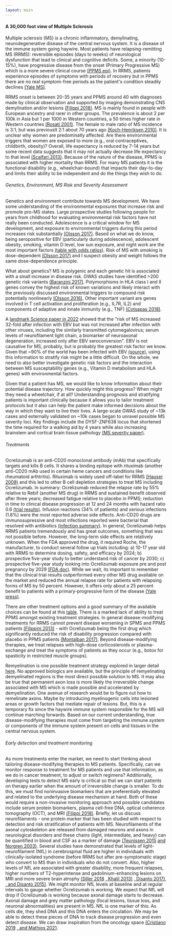 ```yaml
---
layout: main
---
```


#### A 30,000 foot view of Multiple Sclerosis

Multiple sclerosis (MS) is a chronic inflammatory, demylinating, neurodegenerative disease of the central nervous system. It is a disease of the immune system going haywire. Most patients have relapsing-remitting MS (RRMS): reversible episodes (days to weeks) of neurological dysfunction that lead to clinical and cognitive deficits. Some, a minority (10-15%), have progressive disease from the onset (Primary Progressive MS) which is a more severe clinical course [(PPMS epi)](https://www.nationalmssociety.org/What-is-MS/Types-of-MS/Primary-progressive-MS). In RRMS, patients experience episodes of symptoms with periods of recovery but in PPMS there are no real symptom-free periods as the patient's condition steadily declines [(Yale MS)](https://www.yalemedicine.org/news/multiple-sclerosis-ocrelizumab). 

RRMS onset is between 20-35 years and PPMS around 40 with diagnoses made by clinical observation and supported by imaging demonstrating CNS demylination and/or lesions [(Filippi 2018)](https://www.nature.com/articles/s41572-018-0041-4). MS is mainly found in people with European ancestry and rarer in other groups. The prevalence is about 2 per 100k in Asia but 1 per 1000 in Western countries, a 50 times higher rate in Western countries [(Rosati 2001)](https://link.springer.com/article/10.1007/s100720170011). The female to male ratio of MS incidence is 3:1, but was previouslt 2:1 about 70 years ago [(Koch-Henriksen 2010)](https://pubmed.ncbi.nlm.nih.gov/20398859/). It is unclear why women are predominatly affected. Are there environmental triggers that women are exposed to more (e.g., oral contraceptives, childbirth, obesity)? Overall, life expectancy is reduced by 7-14 years but some recent data suggests that it may not actually decrease life expectancy to that level [(Scalfari 2013)](https://pubmed.ncbi.nlm.nih.gov/23836941/). Because of the nature of the disease, PPMS is associated with higher mortality than RRMS. For many MS patients it is the functional disability (e.g., wheelchair-bound) that impacts their day-to-day and limits their ability to be independent and do the things they wish to do. 


###### Genetics, Environment, MS Risk and Severity Assessment

Genetics and environment contribute towards MS development. We have some understanding of the environmental exposures that increase risk and promote pro-MS states. Large prospective studies following people for years from childhood for evaluating environmental risk factors have not really been conducted. Adolescence is a critical window for MS development, and exposure to environmental triggers during this period increases risk substantially [(Olsson 2017)](https://pubmed.ncbi.nlm.nih.gov/27934854/). Based on what we do know, being seropositive for EBV (particularly during adolescence), adolescent obesity, smoking, vitamin D level, low sun exposure, and night work are the most important factors [(table with odds ratios)](https://www.nature.com/articles/s41572-018-0041-4/tables/1). Risk of MS with smoking is dose-dependent [(Olsson 2017)](https://pubmed.ncbi.nlm.nih.gov/27934854/) and I suspect obesity and weight follows the same dose-dependence principle. 

What about genetics? MS is polygenic and each genetic hit is associated with a small increase in disease risk. GWAS studies have identified >200 genetic risk variants [(Baranzini 2017)](https://pubmed.ncbi.nlm.nih.gov/28987266/). Polymorphisms in HLA class I and II genes convey the highest risk of known variations and likely interact with the previously discussed environmental triggers to compound risk potentially nonlinearly [(Olsson 2016)](https://pubmed.ncbi.nlm.nih.gov/27934854/). Other important variant are genes involved in T cell activation and proliferation (e.g., IL7R, IL2) and components of adaptive and innate immunity (e.g., TNF) [(Cotsapas 2018)](https://pubmed.ncbi.nlm.nih.gov/29881546/). 

A [landmark Science paper in 2022](https://www.science.org/doi/10.1126/science.abj8222) showed that the "risk of MS increased 32-fold after infection with EBV but was not increased after infection with other viruses, including the similarly transmitted cytomegalovirus; serum levels of neurofilament light chain, a biomarker of neuroaxonal degeneration, increased only after EBV seroconversion". EBV is not causative for MS, probably, but is probably the greatest risk factor we know. Given that ~90% of the world has been infected with EBV [(source)](https://www.ncbi.nlm.nih.gov/books/NBK559285/#:~:text=Epstein%20Barr%20virus%20(EBV)%20is,from%20asymptomatic%20to%20infectious%20mononucleosis), using this information to stratify risk might be a little difficult. On the whole, we need to also better investigate genetic risk factors and the interaction between MS susceptability genes (e.g., Vitamin D metabolism and HLA genes) with environmental factors. 


Given that a patient has MS, we would like to know information about their potential disease trajectory. How quickly might this progress? When might they need a wheelchair, if at all? Understanding prognosis and stratifying patients is important clinically because it allows you to tailor treatment protocols but it also can help the patient make informed decisions about the way in which they want to live their lives. A large-scale GWAS study of ~13k cases and externally validated on ~10k cases began to unravel possible MS severity loci. Key findings include the DYSF-ZNF638 locus that shortened the time required for a walking aid by 4 years while also increasing brainstem and cortical brain tissue pathology [(MS severity paper)](https://www.ncbi.nlm.nih.gov/pmc/articles/PMC10602210/pdf/nihms-1934760.pdf).

###### Treatments 

Ocrelizumab is an anti-CD20 monoclonal antibody (mAb) that specifically targets and kills B cells. It shares a binding epitope with rituximab (another anti-CD20 mAb used in certain heme cancers and conditions like rheumatoid arthtritis). Rituximab is widely used off-label for RRMS [(Hauser 2008)](https://www.nejm.org/doi/full/10.1056/nejmoa0706383) and this led to other B cell depletion strategies to treat MS including Ocrelizumab. In summary: Ocrelizumab reduced the relapse rate by 55% relative to Rebif (another MS drug) in RRMS and sustained benefit observed after three years; decreased fatigue relative to placebo in PPMS; reduction in time to clinical disease progression at 12 and 24 months with hazard ratio 0.6 [(trial results)](https://www.ncbi.nlm.nih.gov/books/NBK534374/). Infusion reactions (34% of patients) and serious infections (1.8%) were the most reported adverse side effects. Anti-CD20 drugs are immunosupressive and most infections reported were bacterial that resolved with antibiotics [(infection summary)](https://www.ncbi.nlm.nih.gov/books/NBK534374/table/cl3.table20/?report=objectonly). In general, Ocrelizumab helps RRMS patients tremendously and has great outcomes, something that was not possible before. However, the long-term side effects are relatively unknown. When the FDA approved the drug, it required Roche, the manufacturer, to conduct several follow up trials including: a) 10-17 year old with RRMS to determine dosing, safety, and efficacy by 2024; b) prospective five-year study to better understand risk of cancer by 2030; c) prospective five-year study looking into Ocrelizumab exposure pre and post pregnancy by 2029 [(FDA doc)](https://www.accessdata.fda.gov/drugsatfda_docs/appletter/2017/761053Orig1s000ltr.pdf). While we wait, its important to remember that the clinical trial results outperformed every other MS drug available on the market and reduced the annual relapse rate for patients with relapsing forms of MS by 50 percent. However, it offers only about a 25 percent benefit to patients with a primary-progressive form of the disease [(Yale press)](https://www.yalemedicine.org/news/multiple-sclerosis-ocrelizumab).

There are other treatment options and a good summary of the available choices can be found at this [table](https://www.nature.com/articles/s41577-022-00718-z/tables/1). There is a marked lack of ability to treat PPMS amongst existing treatment strategies. In general disease-modifying treatments for RRMS cannot prevent disease worsening in SPMS and PPMS patients [(Filippini 2013)](https://pubmed.ncbi.nlm.nih.gov/23744561/) - with Ocrelizumab being the first drug which significantly reduced the risk of disability progression compared with placebo in PPMS patients [(Montalban 2017)](https://pubmed.ncbi.nlm.nih.gov/28002688/). Beyond disease-modifying therapies, we treat relapses with high-dose corticosteroids or plasma-exchange and treat the symptoms of patients as they occur (e.g., botox for spasticity in restricted muscle groups). 

Remyelination is one possible treatment strategy explored in larger detail [here](https://www.ncbi.nlm.nih.gov/pmc/articles/PMC7112255). No approved biologics are available, but the principle of remyelinating demyelinated regions is the most direct possible solution to MS. It may also be true that permanent axon loss is more likely the irreversible change associated with MS which is made possible and accelerated by demyelination. One avenue of research would be to figure out how to remelinate axons. Maybe by introducing myelinogenic cells into lesioned areas or growth factors that mediate repair of lesions. But, this is a temporary fix since the haywire immune system responsible for the MS will continue marching forwards. Based on our current understanding, true disease-modifying therapies must come from targeting the immune system or components of the immune system present on cells and tissues in the central nervous system. 

###### Early detection and treatment monitoring 

As more treatments enter the market, we need to start thinking about tailoring disease-modifying therapies to MS patients. Specifically, can we monitor response to treatment for MS patients and use that information, as we do in cancer treatment, to adjust or switch regimens? Additionally, developing tests to detect MS early is critical so that we can start patients on therapy earlier when the amount of irreversible change is smaller. To do this, we must find noninvasive biomarkers that are preferentially elevated and related to the underlying disease mechanism at hand. Both of these would require a non-invasive monitoring approach and possible candidates include serum protein biomarkers, plasma cell-free DNA, optical coherence tomography (OCT), and MRI [(Filippi 2018)](https://www.nature.com/articles/s41572-018-0041-4). Briefly, let us discuss neurofilaments - one protein marker that has been studied with respect to detection and risk stratification of patients with MS. Neurofilaments of the axonal cytoskeleton are released from damaged neurons and axons in neurological disorders and these chains (light, intermediate, and heavy) can be quantified in blood and CSF as a marker of damage [(Teunissen 2015](https://pubmed.ncbi.nlm.nih.gov/26392381/) [ and Norgren 2003)](https://pubmed.ncbi.nlm.nih.gov/14499942/). Several studies have demonstrated that levels of light-neurofilament (NfL) in cerebrospinal fluid are higher in individuals with clinically-isolated syndrome (before RRMS but after pre-symptomatic stage) who convert to MS than in individuals who do not convert. Also, higher levels of NfL are associated with greater disability, more frequent relapses, higher numbers of T2-hyperintense and gadolinium-enhancing lesions on MRI and more severe brain atrophy [(Siller 2018](https://doi.org/10.1177/1352458518765666) [, Khalil 2013)](https://pubmed.ncbi.nlm.nih.gov/22917689/) [, Disanto 2017)](https://pubmed.ncbi.nlm.nih.gov/28512753/), [, and Disanto 2015)](https://pubmed.ncbi.nlm.nih.gov/25716934/). We might monitor NfL levels at baseline and at regular intervals to gauge whether Ocrelizumab is working. We expect that NfL will drop if Ocrelizumab is working because axonal damage starts to decrease. Axonal damage and grey matter pathology (focal lesions, tissue loss, and neuronal abnormalities) are present in MS. NfL is one marker of this. As cells die, they shed DNA and this DNA enters the circulation. We may be able to detect these pieces of DNA to track disease progression and even detect disease. We can draw inspiration from the oncology space [(Cristiano 2019](https://www.ncbi.nlm.nih.gov/pmc/articles/PMC6774252/) [, and Mathios 2021](https://www.nature.com/articles/s41467-021-24994-w). 



















